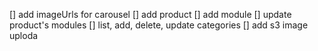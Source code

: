 [] add imageUrls for carousel
[] add product
[] add module
[] update product's modules
[] list, add, delete, update categories
[] add s3 image uploda
